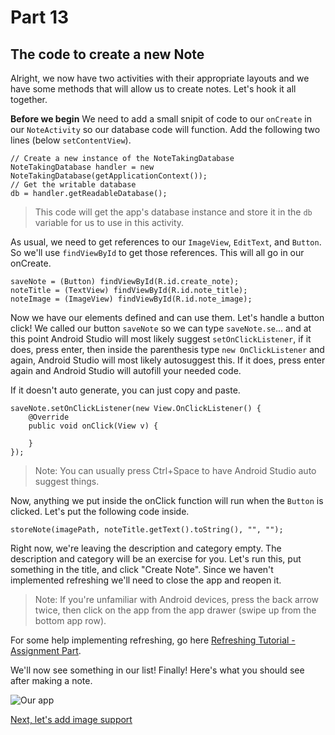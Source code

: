 # Part 13
## The code to create a new Note

Alright, we now have two activities with their appropriate layouts and we have some methods that will allow us to create notes. Let's hook it all together.

**Before we begin**
We need to add a small snipit of code to our `onCreate` in our `NoteActivity` so our database code will function. Add the following two lines (below `setContentView`).
```
// Create a new instance of the NoteTakingDatabase
NoteTakingDatabase handler = new NoteTakingDatabase(getApplicationContext());
// Get the writable database
db = handler.getReadableDatabase();
```
> This code will get the app's database instance and store it in the `db` variable for us to use in this activity.

As usual, we need to get references to our `ImageView`, `EditText`, and `Button`. So we'll use `findViewById` to get those references. This will all go in our onCreate.
```
saveNote = (Button) findViewById(R.id.create_note);
noteTitle = (TextView) findViewById(R.id.note_title);
noteImage = (ImageView) findViewById(R.id.note_image);
```

Now we have our elements defined and can use them. Let's handle a button click! We called our button `saveNote` so we can type `saveNote.se`... and at this point Android Studio will most likely suggest `setOnClickListener`, if it does, press enter, then inside the parenthesis type `new OnClickListener` and again, Android Studio will most likely autosuggest this. If it does, press enter again and Android Studio will autofill your needed code.

If it doesn't auto generate, you can just copy and paste.

```
saveNote.setOnClickListener(new View.OnClickListener() {
    @Override
    public void onClick(View v) {
        
    }
});
```

> Note: You can usually press Ctrl+Space to have Android Studio auto suggest things.

Now, anything we put inside the onClick function will run when the `Button` is clicked. Let's put the following code inside.

`storeNote(imagePath, noteTitle.getText().toString(), "", "");`

Right now, we're leaving the description and category empty. The description and category will be an exercise for you. Let's run this, put something in the title, and click "Create Note". Since we haven't implemented refreshing we'll need to close the app and reopen it. 

> Note: If you're unfamiliar with Android devices, press the back arrow twice, then click on the app from the app drawer (swipe up from the bottom app row). 

For some help implementing refreshing, go here [Refreshing Tutorial - Assignment Part](refreshing.html).

We'll now see something in our list! Finally! Here's what you should see after making a note.

![Our app](https://i.imgur.com/x9ibQTZ.png)

[Next, let's add image support](part14.html)
